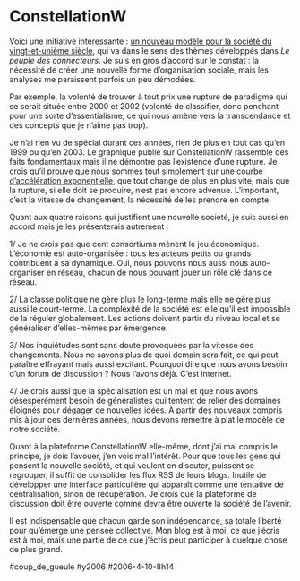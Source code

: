 # ConstellationW

Voici une initiative intéressante : [un nouveau modèle pour la société du vingt-et-unième siècle](http://www.constellationw.com/fr/qui/pourquoi.asp), qui va dans le sens des thèmes développés dans *Le peuple des connecteurs*. Je suis en gros d’accord sur le constat : la nécessité de créer une nouvelle forme d’organisation sociale, mais les analyses me paraissent parfois un peu démodées.

Par exemple, la volonté de trouver à tout prix une rupture de paradigme qui se serait située entre 2000 et 2002 (volonté de classifier, donc penchant pour une sorte d’essentialisme, ce qui nous amène vers la transcendance et des concepts que je n’aime pas trop).

Je n’ai rien vu de spécial durant ces années, rien de plus en tout cas qu’en 1999 ou qu’en 2003. Le graphique publié sur ConstellationW rassemble des faits fondamentaux mais il ne démontre pas l’existence d’une rupture. Je crois qu’il prouve que nous sommes tout simplement sur une [courbe d’accélération exponentielle](http://www.kurzweilai.net/), que tout change de plus en plus vite, mais que la rupture, si elle doit se produire, n’est pas encore advenue. L’important, c’est la vitesse de changement, la nécessité de les prendre en compte.

Quant aux quatre raisons qui justifient une nouvelle société, je suis aussi en accord mais je les présenterais autrement :

1/ Je ne crois pas que cent consortiums mènent le jeu économique. L’économie est auto-organisée : tous les acteurs petits ou grands contribuent à sa dynamique. Oui, nous pouvons nous aussi nous auto-organiser en réseau, chacun de nous pouvant jouer un rôle clé dans ce réseau.

2/ La classe politique ne gère plus le long-terme mais elle ne gère plus aussi le court-terme. La complexité de la société est elle qu’il est impossible de la réguler globalement. Les actions doivent partir du niveau local et se généraliser d’elles-mêmes par émergence.

3/ Nos inquiétudes sont sans doute provoquées par la vitesse des changements. Nous ne savons plus de quoi demain sera fait, ce qui peut paraître effrayant mais aussi excitant. Pourquoi dire que nous avons besoin d’un forum de discussion ? Nous l’avons déjà. C’est internet.

4/ Je crois aussi que la spécialisation est un mal et que nous avons désespérément besoin de généralistes qui tentent de relier des domaines éloignés pour dégager de nouvelles idées. À partir des nouveaux compris mis à jour ces dernières années, nous devons remettre à plat le modèle de notre société.

Quant à la plateforme ConstellationW elle-même, dont j’ai mal compris le principe, je dois l’avouer, j’en vois mal l’intérêt. Pour que tous les gens qui pensent la nouvelle société, et qui veulent en discuter, puissent se regrouper, il suffit de consolider les flux RSS de leurs blogs. Inutile de développer une interface particulière qui apparaît comme une tentative de centralisation, sinon de récupération. Je crois que la plateforme de discussion doit être ouverte comme devra être ouverte la société de l’avenir.

Il est indispensable que chacun garde son indépendance, sa totale liberté pour qu’émerge une pensée collective. Mon blog est à moi, ce que j’écris est à moi, mais une partie de ce que j’écris peut participer à quelque chose de plus grand.

#coup_de_gueule #y2006 #2006-4-10-8h14
